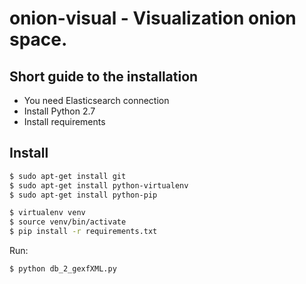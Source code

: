onion-visual - Visualization onion space.
=========================================

Short guide to the installation
-------------------------------

-	You need Elasticsearch connection
-	Install Python 2.7
-	Install requirements

Install
-------

```sh
$ sudo apt-get install git
$ sudo apt-get install python-virtualenv
$ sudo apt-get install python-pip
```

```sh
$ virtualenv venv
$ source venv/bin/activate
$ pip install -r requirements.txt
```

Run:

```sh
$ python db_2_gexfXML.py
```
